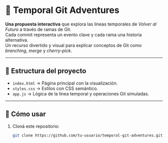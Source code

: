 # 🚀 Temporal Git Adventures

**Una propuesta interactiva** que explora las líneas temporales de *Volver al Futuro* a través de ramas de Git.  
Cada commit representa un evento clave y cada rama una historia alternativa.  
Un recurso divertido y visual para explicar conceptos de Git como *branching*, *merge* y *cherry-pick*.

---

## 📂 Estructura del proyecto

- `index.html` → Página principal con la visualización.
- `styles.css` → Estilos con CSS semántico.
- `app.js` → Lógica de la línea temporal y operaciones Git simuladas.

---

## 🚀 Cómo usar

1. Cloná este repositorio:
   ```bash
   git clone https://github.com/tu-usuario/temporal-git-adventures.git

